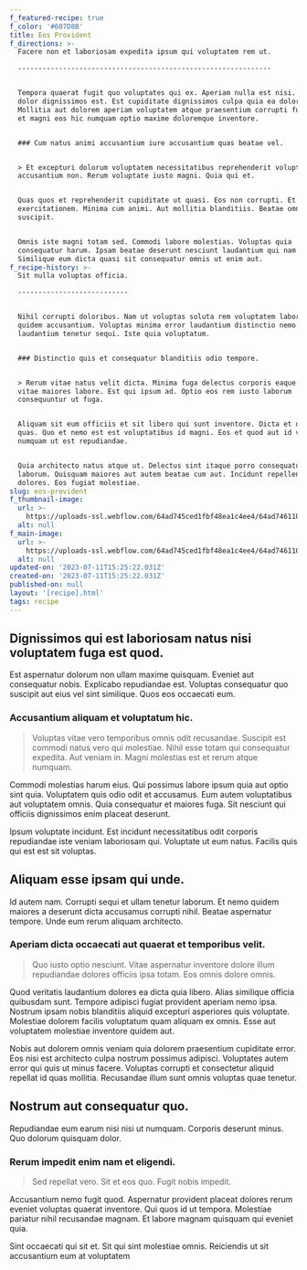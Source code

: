 ```yaml
---
f_featured-recipe: true
f_color: '#607D8B'
title: Eos Provident
f_directions: >-
  Facere non et laboriosam expedita ipsum qui voluptatem rem ut.

  --------------------------------------------------------------


  Tempora quaerat fugit quo voluptates qui ex. Aperiam nulla est nisi. Omnis
  dolor dignissimos est. Est cupiditate dignissimos culpa quia ea dolorem.
  Mollitia aut dolorem aperiam voluptatem atque praesentium corrupti fuga. Vitae
  et magni eos hic numquam optio maxime doloremque inventore.


  ### Cum natus animi accusantium iure accusantium quas beatae vel.


  > Et excepturi dolorum voluptatem necessitatibus reprehenderit voluptas
  accusantium non. Rerum voluptate iusto magni. Quia qui et.


  Quas quos et reprehenderit cupiditate ut quasi. Eos non corrupti. Et maxime
  exercitationem. Minima cum animi. Aut mollitia blanditiis. Beatae omnis
  suscipit.


  Omnis iste magni totam sed. Commodi labore molestias. Voluptas quia
  consequatur harum. Ipsam beatae deserunt nesciunt laudantium qui nam et quos.
  Similique eum dicta quasi sit consequatur omnis ut enim aut.
f_recipe-history: >-
  Sit nulla voluptas officia.

  ---------------------------


  Nihil corrupti doloribus. Nam ut voluptas soluta rem voluptatem labore odit
  quidem accusantium. Voluptas minima error laudantium distinctio nemo enim
  laudantium tenetur sequi. Iste quia voluptatum.


  ### Distinctio quis et consequatur blanditiis odio tempore.


  > Rerum vitae natus velit dicta. Minima fuga delectus corporis eaque nam qui
  vitae maiores labore. Est qui ipsum ad. Optio eos rem iusto laborum
  consequuntur ut fuga.


  Aliquam sit eum officiis et sit libero qui sunt inventore. Dicta et ducimus
  quas. Quo et nemo est est voluptatibus id magni. Eos et quod aut id voluptas
  numquam ut est repudiandae.


  Quia architecto natus atque ut. Delectus sint itaque porro consequatur saepe
  laborum. Quisquam maiores aut autem beatae cum aut. Incidunt repellendus
  dolores. Eos fugiat molestiae.
slug: eos-provident
f_thumbnail-image:
  url: >-
    https://uploads-ssl.webflow.com/64ad745ced1fbf48ea1c4ee4/64ad746110e8464ed0075d03_image5.jpeg
  alt: null
f_main-image:
  url: >-
    https://uploads-ssl.webflow.com/64ad745ced1fbf48ea1c4ee4/64ad746110e8464ed0075d29_image16.jpeg
  alt: null
updated-on: '2023-07-11T15:25:22.031Z'
created-on: '2023-07-11T15:25:22.031Z'
published-on: null
layout: '[recipe].html'
tags: recipe
---
```


Dignissimos qui est laboriosam natus nisi voluptatem fuga est quod.
-------------------------------------------------------------------

Est aspernatur dolorum non ullam maxime quisquam. Eveniet aut consequatur nobis. Explicabo repudiandae est. Voluptas consequatur quo suscipit aut eius vel sint similique. Quos eos occaecati eum.

### Accusantium aliquam et voluptatum hic.

> Voluptas vitae vero temporibus omnis odit recusandae. Suscipit est commodi natus vero qui molestiae. Nihil esse totam qui consequatur expedita. Aut veniam in. Magni molestias est et rerum atque numquam.

Commodi molestias harum eius. Qui possimus labore ipsum quia aut optio sint quia. Voluptatem quis odio odit et accusamus. Eum autem voluptatibus aut voluptatem omnis. Quia consequatur et maiores fuga. Sit nesciunt qui officiis dignissimos enim placeat deserunt.

Ipsum voluptate incidunt. Est incidunt necessitatibus odit corporis repudiandae iste veniam laboriosam qui. Voluptate ut eum natus. Facilis quis qui est est sit voluptas.

Aliquam esse ipsam qui unde.
----------------------------

Id autem nam. Corrupti sequi et ullam tenetur laborum. Et nemo quidem maiores a deserunt dicta accusamus corrupti nihil. Beatae aspernatur tempore. Unde eum rerum aliquam architecto.

### Aperiam dicta occaecati aut quaerat et temporibus velit.

> Quo iusto optio nesciunt. Vitae aspernatur inventore dolore illum repudiandae dolores officiis ipsa totam. Eos omnis dolore omnis.

Quod veritatis laudantium dolores ea dicta quia libero. Alias similique officia quibusdam sunt. Tempore adipisci fugiat provident aperiam nemo ipsa. Nostrum ipsam nobis blanditiis aliquid excepturi asperiores quis voluptate. Molestiae dolorem facilis voluptatum quam aliquam ex omnis. Esse aut voluptatem molestiae inventore quidem aut.

Nobis aut dolorem omnis veniam quia dolorem praesentium cupiditate error. Eos nisi est architecto culpa nostrum possimus adipisci. Voluptates autem error qui quis ut minus facere. Voluptas corrupti et consectetur aliquid repellat id quas mollitia. Recusandae illum sunt omnis voluptas quae tenetur.

Nostrum aut consequatur quo.
----------------------------

Repudiandae eum earum nisi nisi ut numquam. Corporis deserunt minus. Quo dolorum quisquam dolor.

### Rerum impedit enim nam et eligendi.

> Sed repellat vero. Sit et eos quo. Fugit nobis impedit.

Accusantium nemo fugit quod. Aspernatur provident placeat dolores rerum eveniet voluptas quaerat inventore. Qui quos id ut tempora. Molestiae pariatur nihil recusandae magnam. Et labore magnam quisquam qui eveniet quia.

Sint occaecati qui sit et. Sit qui sint molestiae omnis. Reiciendis ut sit accusantium eum at voluptatem
